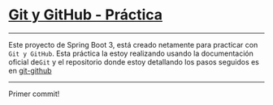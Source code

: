 # [Git y GitHub - Práctica](https://github.com/magadiflo/git-github.git)

---

Este proyecto de Spring Boot 3, está creado netamente para practicar con `Git y GitHub`. Esta práctica la estoy
realizando usando la documentación oficial de`Git` y el repositorio donde estoy detallando los pasos seguidos es en
[git-github](https://github.com/magadiflo/git-github.git)

---
Primer commit!